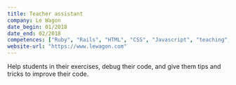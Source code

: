 ```yaml
---
title: Teacher assistant
company: Le Wagon
date_begin: 01/2018 
date_end: 02/2018
competences: ["Ruby", "Rails", "HTML", "CSS", "Javascript", "teaching", "Object-Oriented Programming (OOP)"]
website-url: "https://www.lewagon.com"
---
```

Help students in their exercises, debug their code, and give them tips and tricks to improve their code.
